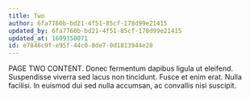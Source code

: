 ```yaml
---
title: Two
author: 6fa7760b-bd21-4f51-85cf-178d99e21415
updated_by: 6fa7760b-bd21-4f51-85cf-178d99e21415
updated_at: 1609358071
id: e7846c9f-e95f-44c0-8de7-0d1813944e28
---
```

PAGE TWO CONTENT. Donec fermentum dapibus ligula ut eleifend. Suspendisse viverra sed lacus non tincidunt. Fusce et enim erat. Nulla facilisi. In euismod dui sed nulla accumsan, ac convallis nisi suscipit.
